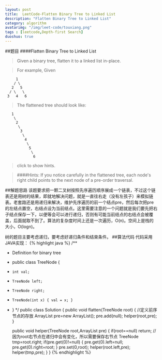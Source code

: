 ```yaml
---
layout: post
title:  LeetCode-Flatten Binary Tree to Linked List
description: "Flatten Binary Tree to Linked List"
category: algorithm
avatarimg: "/img/leet-code/touxiang.png"
tags : [leetcode,Depth-first Search]
duoshuo: true
---
```

##题目
####Flatten Binary Tree to Linked List
>Given a binary tree, flatten it to a linked list in-place.

>For example,
>Given
>
         1
        / \
       2   5
      / \   \
     3   4   6

>The flattened tree should look like:
>
	   1
	    \
	     2
	      \
	       3
	        \
	         4
	          \
	           5
	            \
	             6

>click to show hints.

>####Hints:
>If you notice carefully in the flattened tree, each node's right child points to the next node of a pre-order traversal.

<!-- more -->
	
##解题思路
该题要求把一颗二叉树按照先序遍历顺序展成一个链表，不过这个链表还是用树的结果，即就地解决问题，就是一直往右走（没有左孩子）来模拟链表。老套路还是用递归来解决，维护先序遍历的前一个结点pre，然后每次把pre的左结点置空，右结点设为当前结点。这里需要注意的一个问题就是我们要先把右子结点保存一下，以便等会可以进行递归，否则有可能当前结点的右结点会被覆盖，后面就取不到了。算法的复杂度时间上还是一次遍历，O(n)。空间上是栈的大小，O(logn)。

树的题目主要考虑递归，要考虑好递归条件和结束条件。
##算法代码
代码采用JAVA实现： 
{% highlight java %}
/**
 * Definition for binary tree
 * public class TreeNode {
 *     int val;
 *     TreeNode left;
 *     TreeNode right;
 *     TreeNode(int x) { val = x; }
 * }
 */
public class Solution {
    public void flatten(TreeNode root) {
    	//定义前序节点的存放
    	ArrayList<TreeNode> pre=new ArrayList<TreeNode>();
    	pre.add(null);
        helper(root,pre);
    }

    public void helper(TreeNode root,ArrayList<TreeNode> pre)
    {
    	if(root==null)
    		return;
    	//因为root右节点在递归中会有变化，所以需要保存右节点
    	TreeNode tmp=root.right;
    	if(pre.get(0)!=null)
    	{
    		pre.get(0).left=null;
    		pre.get(0).right=root;
    	}
    	pre.set(0,root);
    	helper(root.left,pre);
    	helper(tmp,pre);
    }
}
{% endhighlight %}








